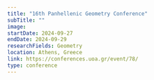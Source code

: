 ```yaml
---
title: "16th Panhellenic Geometry Conference"
subTitle: ""
image:
startDate: 2024-09-27
endDate: 2024-09-29
researchFields: Geometry
location: Athens, Greece
link: https://conferences.uoa.gr/event/78/
type: conference
---
```

